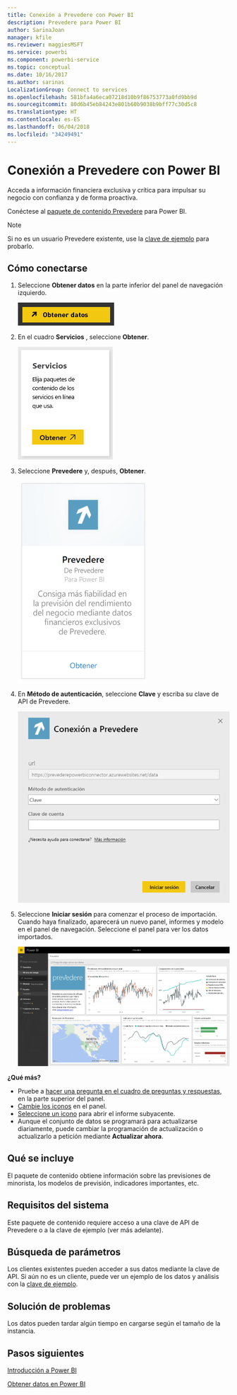 ```yaml
---
title: Conexión a Prevedere con Power BI
description: Prevedere para Power BI
author: SarinaJoan
manager: kfile
ms.reviewer: maggiesMSFT
ms.service: powerbi
ms.component: powerbi-service
ms.topic: conceptual
ms.date: 10/16/2017
ms.author: sarinas
LocalizationGroup: Connect to services
ms.openlocfilehash: 581bfa4a6eca07218d10b9f86753773a0fd9bb9d
ms.sourcegitcommit: 80d6b45eb84243e801b60b9038b9bff77c30d5c8
ms.translationtype: HT
ms.contentlocale: es-ES
ms.lasthandoff: 06/04/2018
ms.locfileid: "34249491"
---
```

# <a name="connect-to-prevedere-with-power-bi"></a>Conexión a Prevedere con Power BI
Acceda a información financiera exclusiva y crítica para impulsar su negocio con confianza y de forma proactiva.

Conéctese al [paquete de contenido Prevedere](https://app.powerbi.com/getdata/services/prevedere) para Power BI.

>[!NOTE]
>Si no es un usuario Prevedere existente, use la [clave de ejemplo](https://prevederepowerbiconnector.azurewebsites.net/static/learnmore.html) para probarlo.

## <a name="how-to-connect"></a>Cómo conectarse
1. Seleccione **Obtener datos** en la parte inferior del panel de navegación izquierdo.
   
   ![](media/service-connect-to-prevedere/getdata.png)
2. En el cuadro **Servicios** , seleccione **Obtener**.
   
   ![](media/service-connect-to-prevedere/services.png)
3. Seleccione **Prevedere** y, después, **Obtener**.
   
   ![](media/service-connect-to-prevedere/connect.png)
4. En **Método de autenticación**, seleccione **Clave** y escriba su clave de API de Prevedere.
   
    ![](media/service-connect-to-prevedere/creds.png)
5. Seleccione **Iniciar sesión** para comenzar el proceso de importación. Cuando haya finalizado, aparecerá un nuevo panel, informes y modelo en el panel de navegación. Seleccione el panel para ver los datos importados.
   
     ![](media/service-connect-to-prevedere/dashboard.png)

**¿Qué más?**

* Pruebe a [hacer una pregunta en el cuadro de preguntas y respuestas](power-bi-q-and-a.md), en la parte superior del panel.
* [Cambie los iconos](service-dashboard-edit-tile.md) en el panel.
* [Seleccione un icono](service-dashboard-tiles.md) para abrir el informe subyacente.
* Aunque el conjunto de datos se programará para actualizarse diariamente, puede cambiar la programación de actualización o actualizarlo a petición mediante **Actualizar ahora**.

## <a name="whats-included"></a>Qué se incluye
El paquete de contenido obtiene información sobre las previsiones de minorista, los modelos de previsión, indicadores importantes, etc.

## <a name="system-requirements"></a>Requisitos del sistema
Este paquete de contenido requiere acceso a una clave de API de Prevedere o a la clave de ejemplo (ver más adelante).

## <a name="finding-parameters"></a>Búsqueda de parámetros
<a name="FindingParams"></a>

Los clientes existentes pueden acceder a sus datos mediante la clave de API. Si aún no es un cliente, puede ver un ejemplo de los datos y análisis con la [clave de ejemplo](https://prevederepowerbiconnector.azurewebsites.net/static/learnmore.html).

## <a name="troubleshooting"></a>Solución de problemas
Los datos pueden tardar algún tiempo en cargarse según el tamaño de la instancia.

## <a name="next-steps"></a>Pasos siguientes
[Introducción a Power BI](service-get-started.md)

[Obtener datos en Power BI](service-get-data.md)

